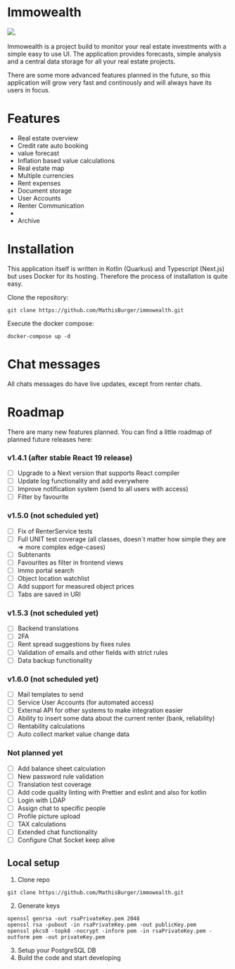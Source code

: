 # Immowealth
[![](https://tokei.rs/b1/github/MathisBurger/immowealth?category=lines)](https://github.com/XAMPPRocky/tokei).

Immowealth is a project build to monitor your real estate investments
with a simple easy to use UI. The application provides forecasts, simple analysis 
and a central data storage for all your real estate projects.

There are some more advanced features planned in the future, so this application will
grow very fast and continously and will always have its users in focus. 

# Features

- Real estate overview
- Credit rate auto booking
- value forecast
- Inflation based value calculations
- Real estate map
- Multiple currencies
- Rent expenses
- Document storage
- User Accounts
- Renter Communication
- 
- Archive


# Installation

This application itself is written in Kotlin (Quarkus) and Typescript (Next.js) but uses Docker for its hosting.
Therefore the process of installation is quite easy. 

Clone the repository:
```shell
git clone https://github.com/MathisBurger/immowealth.git
```

Execute the docker compose:
```shell
docker-compose up -d
```

# Chat messages

All chats messages do have live updates, except from renter chats.

# Roadmap

There are many new features planned. You can find a little roadmap of planned future releases here:

### v1.4.1 (after stable React 19 release)
- [ ] Upgrade to a Next version that supports React compiler
- [ ] Update log functionality and add everywhere
- [ ] Improve notification system (send to all users with access)
- [ ] Filter by favourite

### v1.5.0 (not scheduled yet)
- [ ] Fix of RenterService tests
- [ ] Full UNIT test coverage (all classes, doesn`t matter how simple they are => more complex edge-cases)
- [ ] Subtenants
- [ ] Favourites as filter in frontend views
- [ ] Immo portal search
- [ ] Object location watchlist
- [ ] Add support for measured object prices
- [ ] Tabs are saved in URI

### v1.5.3 (not scheduled yet)
- [ ] Backend translations
- [ ] 2FA
- [ ] Rent spread suggestions by fixes rules
- [ ] Validation of emails and other fields with strict rules
- [ ] Data backup functionality

### v1.6.0 (not scheduled yet)
- [ ] Mail templates to send
- [ ] Service User Accounts (for automated access)
- [ ] External API for other systems to make integration easier
- [ ] Ability to insert some data about the current renter (bank, reliability)
- [ ] Rentability calculations
- [ ] Auto collect market value change data

### Not planned yet
- [ ] Add balance sheet calculation
- [ ] New password rule validation
- [ ] Translation test coverage
- [ ] Add code quality linting with Prettier and eslint and also for kotlin
- [ ] Login with LDAP
- [ ] Assign chat to specific people
- [ ] Profile picture upload
- [ ] TAX calculations
- [ ] Extended chat functionality
- [ ] Configure Chat Socket keep alive

## Local setup

1. Clone repo
```shell
git clone https://github.com/MathisBurger/immowealth.git
```
2. Generate keys

```shell
openssl genrsa -out rsaPrivateKey.pem 2048
openssl rsa -pubout -in rsaPrivateKey.pem -out publicKey.pem
openssl pkcs8 -topk8 -nocrypt -inform pem -in rsaPrivateKey.pem -outform pem -out privateKey.pem
```
3. Setup your PostgreSQL DB
4. Build the code and start developing

